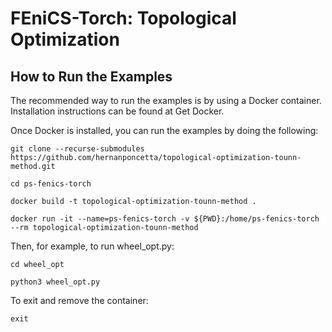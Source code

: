 # FEniCS-Torch: Topological Optimization #
## How to Run the Examples ##

The recommended way to run the examples is by using a Docker container. Installation instructions can be found at Get Docker.

Once Docker is installed, you can run the examples by doing the following:

`git clone --recurse-submodules https://github.com/hernanponcetta/topological-optimization-tounn-method.git`

`cd ps-fenics-torch`

`docker build -t topological-optimization-tounn-method .`

`docker run -it --name=ps-fenics-torch -v ${PWD}:/home/ps-fenics-torch --rm topological-optimization-tounn-method`

Then, for example, to run wheel_opt.py:

`cd wheel_opt`

`python3 wheel_opt.py`

To exit and remove the container:

`exit`

